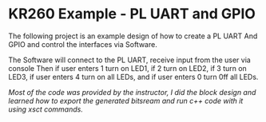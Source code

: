 # KR260 Example - PL UART and GPIO

The following project is an example design of how to create a PL UART And GPIO
and control the interfaces via Software.

The Software will connect to the PL UART, receive input from the user via console
Then if user enters 1 turn on LED1, if 2 turn on LED2, if 3 turn on LED3,
if user enters 4 turn on all LEDs, and if user enters 0 turn 0ff all LEDs.

*Most of the code was provided by the instructor, I did the block design and learned how to 
export the generated bitsream and run c++ code with it using xsct commands.*
